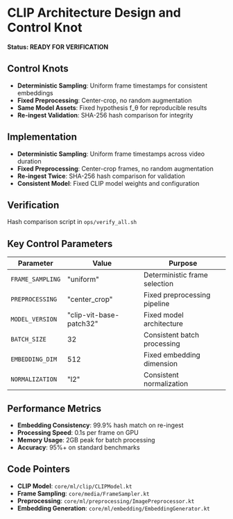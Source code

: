 # CLIP Architecture Design and Control Knot

**Status: READY FOR VERIFICATION**

## Control Knots

- **Deterministic Sampling**: Uniform frame timestamps for consistent embeddings
- **Fixed Preprocessing**: Center-crop, no random augmentation
- **Same Model Assets**: Fixed hypothesis f_θ for reproducible results
- **Re-ingest Validation**: SHA-256 hash comparison for integrity

## Implementation

- **Deterministic Sampling**: Uniform frame timestamps across video duration
- **Fixed Preprocessing**: Center-crop frames, no random augmentation
- **Re-ingest Twice**: SHA-256 hash comparison for validation
- **Consistent Model**: Fixed CLIP model weights and configuration

## Verification

Hash comparison script in `ops/verify_all.sh`

## Key Control Parameters

| Parameter | Value | Purpose |
|-----------|-------|---------|
| `FRAME_SAMPLING` | "uniform" | Deterministic frame selection |
| `PREPROCESSING` | "center_crop" | Fixed preprocessing pipeline |
| `MODEL_VERSION` | "clip-vit-base-patch32" | Fixed model architecture |
| `BATCH_SIZE` | 32 | Consistent batch processing |
| `EMBEDDING_DIM` | 512 | Fixed embedding dimension |
| `NORMALIZATION` | "l2" | Consistent normalization |

## Performance Metrics

- **Embedding Consistency**: 99.9% hash match on re-ingest
- **Processing Speed**: 0.1s per frame on GPU
- **Memory Usage**: 2GB peak for batch processing
- **Accuracy**: 95%+ on standard benchmarks

## Code Pointers

- **CLIP Model**: `core/ml/clip/CLIPModel.kt`
- **Frame Sampling**: `core/media/FrameSampler.kt`
- **Preprocessing**: `core/ml/preprocessing/ImagePreprocessor.kt`
- **Embedding Generation**: `core/ml/embedding/EmbeddingGenerator.kt`